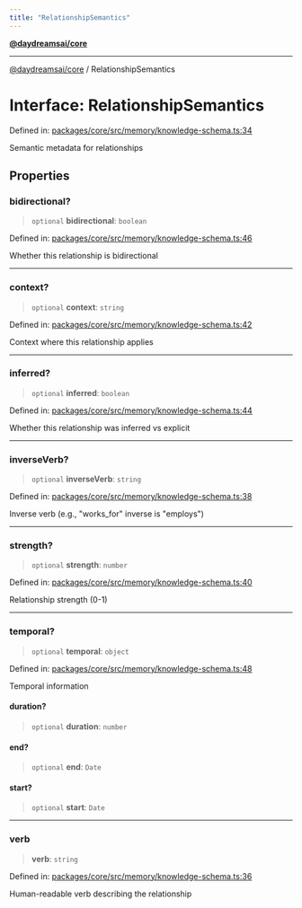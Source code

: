```yaml
---
title: "RelationshipSemantics"
---
```


[**@daydreamsai/core**](./api-reference.md)

***

[@daydreamsai/core](./api-reference.md) / RelationshipSemantics

# Interface: RelationshipSemantics

Defined in: [packages/core/src/memory/knowledge-schema.ts:34](https://github.com/dojoengine/daydreams/blob/95678f46ea3908883ec80d853a28c9f23ca4f5c2/packages/core/src/memory/knowledge-schema.ts#L34)

Semantic metadata for relationships

## Properties

### bidirectional?

> `optional` **bidirectional**: `boolean`

Defined in: [packages/core/src/memory/knowledge-schema.ts:46](https://github.com/dojoengine/daydreams/blob/95678f46ea3908883ec80d853a28c9f23ca4f5c2/packages/core/src/memory/knowledge-schema.ts#L46)

Whether this relationship is bidirectional

***

### context?

> `optional` **context**: `string`

Defined in: [packages/core/src/memory/knowledge-schema.ts:42](https://github.com/dojoengine/daydreams/blob/95678f46ea3908883ec80d853a28c9f23ca4f5c2/packages/core/src/memory/knowledge-schema.ts#L42)

Context where this relationship applies

***

### inferred?

> `optional` **inferred**: `boolean`

Defined in: [packages/core/src/memory/knowledge-schema.ts:44](https://github.com/dojoengine/daydreams/blob/95678f46ea3908883ec80d853a28c9f23ca4f5c2/packages/core/src/memory/knowledge-schema.ts#L44)

Whether this relationship was inferred vs explicit

***

### inverseVerb?

> `optional` **inverseVerb**: `string`

Defined in: [packages/core/src/memory/knowledge-schema.ts:38](https://github.com/dojoengine/daydreams/blob/95678f46ea3908883ec80d853a28c9f23ca4f5c2/packages/core/src/memory/knowledge-schema.ts#L38)

Inverse verb (e.g., "works_for" inverse is "employs")

***

### strength?

> `optional` **strength**: `number`

Defined in: [packages/core/src/memory/knowledge-schema.ts:40](https://github.com/dojoengine/daydreams/blob/95678f46ea3908883ec80d853a28c9f23ca4f5c2/packages/core/src/memory/knowledge-schema.ts#L40)

Relationship strength (0-1)

***

### temporal?

> `optional` **temporal**: `object`

Defined in: [packages/core/src/memory/knowledge-schema.ts:48](https://github.com/dojoengine/daydreams/blob/95678f46ea3908883ec80d853a28c9f23ca4f5c2/packages/core/src/memory/knowledge-schema.ts#L48)

Temporal information

#### duration?

> `optional` **duration**: `number`

#### end?

> `optional` **end**: `Date`

#### start?

> `optional` **start**: `Date`

***

### verb

> **verb**: `string`

Defined in: [packages/core/src/memory/knowledge-schema.ts:36](https://github.com/dojoengine/daydreams/blob/95678f46ea3908883ec80d853a28c9f23ca4f5c2/packages/core/src/memory/knowledge-schema.ts#L36)

Human-readable verb describing the relationship
